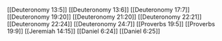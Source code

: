 [[Deuteronomy 13:5]]
[[Deuteronomy 13:6]]
[[Deuteronomy 17:7]]
[[Deuteronomy 19:20]]
[[Deuteronomy 21:20]]
[[Deuteronomy 22:21]]
[[Deuteronomy 22:24]]
[[Deuteronomy 24:7]]
[[Proverbs 19:5]]
[[Proverbs 19:9]]
[[Jeremiah 14:15]]
[[Daniel 6:24]]
[[Daniel 6:25]]
